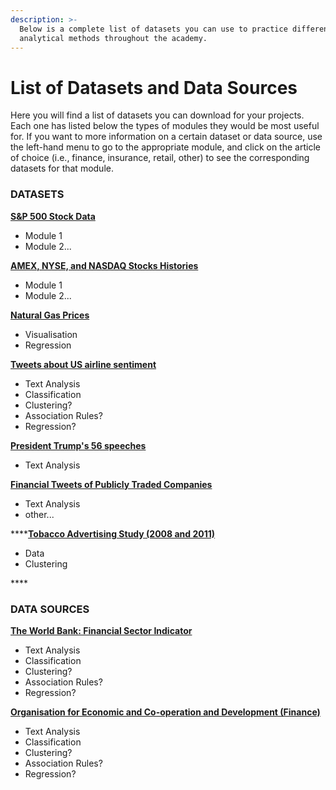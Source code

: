 ```yaml
---
description: >-
  Below is a complete list of datasets you can use to practice different
  analytical methods throughout the academy.
---
```


# List of Datasets and Data Sources

Here you will find a list of datasets you can download for your projects. Each one has listed below the types of modules they would be most useful for. If you want to more information on a certain dataset or data source, use the left-hand menu to go to the appropriate module, and click on the article of choice \(i.e., finance, insurance, retail, other\) to see the corresponding datasets for that module.

### **DATASETS**

[**S&P 500 Stock Data**](https://github.com/MaurissaCM/Decoded-DA-Datastore/raw/master/data/sandp500_stocks.zip) 

* Module 1
* Module 2...

[**AMEX, NYSE, and NASDAQ Stocks Histories**](https://github.com/MaurissaCM/Decoded-DA-Datastore/raw/master/data/stock-histories.zip)

* Module 1
* Module 2...

[**Natural Gas Prices**](https://github.com/MaurissaCM/Decoded-DA-Datastore/raw/master/data/naturalgas_prices.zip)

* Visualisation
* Regression

[**Tweets about US airline sentiment**](https://github.com/MaurissaCM/Decoded-DA-Datastore/raw/master/data/twitter-airline-sentiment.csv.zip)

* Text Analysis
* Classification
* Clustering?
* Association Rules?
* Regression?

[**President Trump's 56 speeches**](https://github.com/MaurissaCM/Decoded-DA-Datastore/raw/master/data/trump_full_speech.txt.zip) 

* Text Analysis

[**Financial Tweets of Publicly Traded Companies**](https://github.com/MaurissaCM/Decoded-DA-Datastore/raw/master/data/financial-tweets.zip) 

* Text Analysis
* other...

\*\*\*\*[**Tobacco Advertising Study \(2008 and 2011\)**](https://github.com/MaurissaCM/Decoded-DA-Datastore/raw/master/data/Tobacco_Advertising_Study__2008_2011.csv.zip)

* Data
* Clustering

\*\*\*\*

### **DATA SOURCES**

[**The World Bank: Financial Sector Indicator**](https://data.worldbank.org/indicator)

* Text Analysis
* Classification
* Clustering?
* Association Rules?
* Regression?

[**Organisation for Economic and Co-operation and Development \(Finance\)**](https://stats.oecd.org/)

* Text Analysis
* Classification
* Clustering?
* Association Rules?
* Regression?



